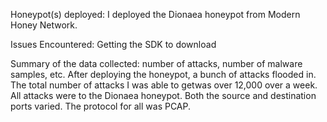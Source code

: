 

Honeypot(s) deployed:
I deployed the Dionaea honeypot from Modern Honey Network.

Issues Encountered:
Getting the SDK to download

Summary of the data collected: number of attacks, number of malware samples, etc. After deploying the honeypot, a bunch of attacks flooded in. The total number of attacks I was able to getwas over 12,000 over a week. All attacks were to the Dionaea honeypot. Both the source and destination ports varied. The protocol for all was PCAP.
